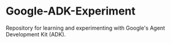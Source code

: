 # Google-ADK-Experiment
Repository for learning and experimenting with Google's Agent Development Kit (ADK).
